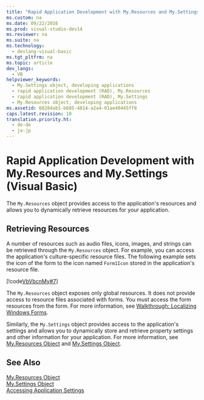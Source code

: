 ```yaml
---
title: "Rapid Application Development with My.Resources and My.Settings (Visual Basic)"
ms.custom: na
ms.date: 09/22/2016
ms.prod: visual-studio-dev14
ms.reviewer: na
ms.suite: na
ms.technology: 
  - devlang-visual-basic
ms.tgt_pltfrm: na
ms.topic: article
dev_langs: 
  - VB
helpviewer_keywords: 
  - My.Settings object, developing applications
  - rapid application development (RAD), My.Resources
  - rapid application development (RAD), My.Settings
  - My.Resources object, developing applications
ms.assetid: 68284ab1-b685-4814-a2a4-01ae40445ff8
caps.latest.revision: 10
translation.priority.ht: 
  - de-de
  - ja-jp
---
```

# Rapid Application Development with My.Resources and My.Settings (Visual Basic)
The `My.Resources` object provides access to the application's resources and allows you to dynamically retrieve resources for your application.  
  
## Retrieving Resources  
 A number of resources such as audio files, icons, images, and strings can be retrieved through the `My.Resources` object. For example, you can access the application's culture-specific resource files. The following example sets the icon of the form to the icon named `Form1Icon` stored in the application's resource file.  
  
 [!code[VbVbcnMy#7](../vs140/codesnippet/VisualBasic/rapid-application-development-with-my.resources-and-my.settings--visual-basic-_1.vb)]
  
  
 The `My.Resources` object exposes only global resources. It does not provide access to resource files associated with forms. You must access the form resources from the form. For more information, see [Walkthrough: Localizing Windows Forms](assetId:///9a96220d-a19b-4de0-9f48-01e5d82679e5).  
  
 Similarly, the `My.Settings` object provides access to the application's settings and allows you to dynamically store and retrieve property settings and other information for your application. For more information, see [My.Resources Object](../vs140/my.resources-object.md) and [My.Settings Object](../vs140/my.settings-object.md).  
  
## See Also  
 [My.Resources Object](../vs140/my.resources-object.md)   
 [My.Settings Object](../vs140/my.settings-object.md)   
 [Accessing Application Settings](../vs140/accessing-application-settings--visual-basic-.md)